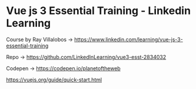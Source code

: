 # Vue js 3 Essential Training - Linkedin Learning 

Course by Ray Villalobos &rarr; https://www.linkedin.com/learning/vue-js-3-essential-training

Repo &rarr; https://github.com/LinkedInLearning/vue3-esst-2834032

Codepen &rarr; https://codepen.io/planetoftheweb

https://vuejs.org/guide/quick-start.html

